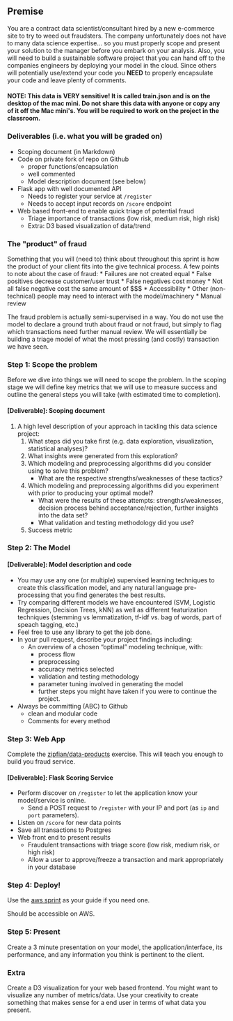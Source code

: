 ## Premise

You are a contract data scientist/consultant hired by a new e-commerce site to try to weed out fraudsters.  The company unfortunately does not have to many data science expertise... so you must properly scope and present your solution to the manager before you embark on your analysis.  Also, you will need to build a sustainable software project that you can hand off to the companies engineers by deploying your model in the cloud.  Since others will potentially use/extend your code you **NEED** to properly encapsulate your code and leave plenty of comments.

#### NOTE: This data is VERY sensitive! It is called train.json and is on the desktop of the mac mini. Do not share this data with anyone or copy any of it off the Mac mini's.  You will be required to work on the project in the classroom.

### Deliverables (i.e. what you will be graded on)

* Scoping document (in Markdown)
* Code on private fork of repo on Github
    * proper functions/encapsulation
    * well commented
    * Model description document (see below)
* Flask app with well documented API
    * Needs to register your service at `/register`
    * Needs to accept input records on `/score` endpoint
* Web based front-end to enable quick triage of potential fraud
    * Triage importance of transactions (low risk, medium risk, high risk)
    * Extra: D3 based visualization of data/trend

### The "product" of fraud

Something that you will (need to) think about throughout this sprint is how the product of your client fits into the give technical process.  A few points to note about the case of fraud:
    * Failures are not created equal
        * False positives decrease customer/user trust
        * False negatives cost money
            * Not all false negative cost the same amount of $$$
    * Accessibility
        * Other (non-technical) people may need to interact with the model/machinery
        * Manual review

The fraud problem is actually semi-supervised in a way.  You do not use the model to declare a ground truth about fraud or not fraud, but simply to flag which transactions need further manual review.  We will essentially be building a triage model of what the most pressing (and costly) transaction we have seen.

### Step 1: Scope the problem

Before we dive into things we will need to scope the problem.  In the scoping stage we will define key metrics that we will use to measure success and outline the general steps you will take (with estimated time to completion).

#### [Deliverable]: Scoping document

1. A high level description of your approach in tackling this data science project:
    1. What steps did you take first (e.g. data exploration, visualization, statistical analyses)?
    2. What insights were generated from this exploration?
    3. Which modeling and preprocessing algorithms did you consider using to solve this problem?
        * What are the respective strengths/weaknesses of these tactics?
    4. Which modeling and preprocessing algorithms did you experiment with prior to producing your optimal model?
        * What were the results of these attempts: strengths/weaknesses, decision process behind acceptance/rejection, further insights into the data set?
        * What validation and testing methodology did you use?
    5. Success metric

### Step 2: The Model

#### [Deliverable]: Model description and code
* You may use any one (or multiple) supervised learning techniques to create this classification model, and any natural language pre-processing that you find generates the best results.
* Try comparing different models we have encountered (SVM, Logistic Regression, Decision Trees, kNN) as well as different featurization techniques (stemming vs lemmatization, tf-idf vs. bag of words, part of speach tagging, etc.)
* Feel free to use any library to get the job done.
* In your pull request, describe your project findings including:
    * An overview of a chosen “optimal” modeling technique, with:
        * process flow
        * preprocessing
        * accuracy metrics selected
        * validation and testing methodology
        * parameter tuning involved in generating the model
        * further steps you might have taken if you were to continue the project.
* Always be committing (ABC) to Github
    * clean and modular code
    * Comments for every method

### Step 3: Web App

Complete the [zipfian/data-products](https://github.com/zipfian/data-products) exercise.  This will teach you enough to build you fraud service.

#### [Deliverable]: Flask Scoring Service
* Perform discover on `/register` to let the application know your model/service is online.
    * Send a POST request to `/register` with your IP and port (as `ip` and `port` parameters).
* Listen on `/score` for new data points
* Save all transactions to Postgres
* Web front end to present results
    * Fraudulent transactions with triage score (low risk, medium risk, or high risk)
    * Allow a user to approve/freeze a transaction and mark appropriately in your database

### Step 4: Deploy!

Use the [aws sprint](https://github.com/zipfian/aws-and-the-cloud) as your guide if you need one.

Should be accessible on AWS.

### Step 5: Present

Create a 3 minute presentation on your model, the application/interface, its performance, and any information you think is pertinent to the client.

### Extra

Create a D3 visualization for your web based frontend.  You might want to visualize any number of metrics/data.  Use your creativity to create something that makes sense for a end user in terms of what data you present.

